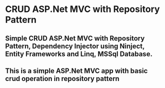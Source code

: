 # CRUD ASP.Net MVC with Repository Pattern

## Simple CRUD ASP.Net MVC with Repository Pattern, Dependency Injector using Ninject, Entity Frameworks and Linq, MSSql Database.
This is a simple ASP.Net MVC app with basic crud operation in repository pattern
------------------------------------------------------------------------------------------------------------------------------------


